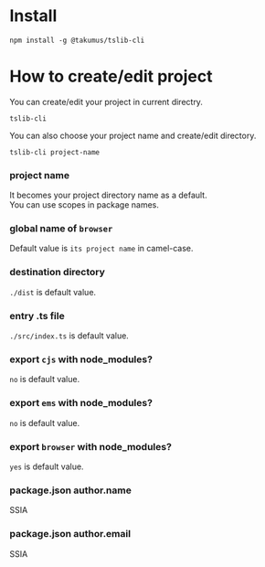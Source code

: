 # Install
```
npm install -g @takumus/tslib-cli
```
# How to create/edit project
You can create/edit your project in current directry.
```
tslib-cli
```
You can also choose your project name and create/edit directory.
```
tslib-cli project-name
```
### project name
It becomes your project directory name as a default.  
You can use scopes in package names.  
### global name of `browser`
Default value is `its project name` in camel-case.
### destination directory
`./dist` is default value.
### entry .ts file
`./src/index.ts` is default value.
### export `cjs` with node_modules?
`no` is default value.
### export `ems` with node_modules?
`no` is default value.
### export `browser` with node_modules?
`yes` is default value.
### package.json author.name
SSIA
### package.json author.email
SSIA
